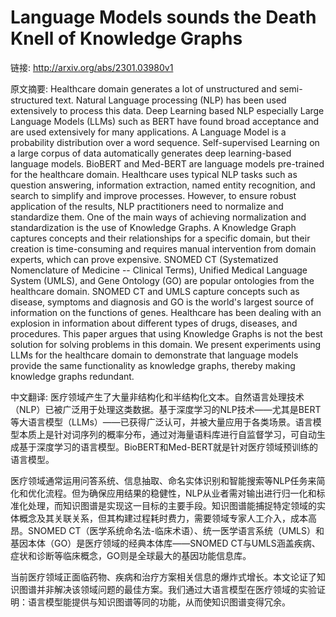 # Language Models sounds the Death Knell of Knowledge Graphs

链接: http://arxiv.org/abs/2301.03980v1

原文摘要:
Healthcare domain generates a lot of unstructured and semi-structured text.
Natural Language processing (NLP) has been used extensively to process this
data. Deep Learning based NLP especially Large Language Models (LLMs) such as
BERT have found broad acceptance and are used extensively for many
applications. A Language Model is a probability distribution over a word
sequence. Self-supervised Learning on a large corpus of data automatically
generates deep learning-based language models. BioBERT and Med-BERT are
language models pre-trained for the healthcare domain. Healthcare uses typical
NLP tasks such as question answering, information extraction, named entity
recognition, and search to simplify and improve processes. However, to ensure
robust application of the results, NLP practitioners need to normalize and
standardize them. One of the main ways of achieving normalization and
standardization is the use of Knowledge Graphs. A Knowledge Graph captures
concepts and their relationships for a specific domain, but their creation is
time-consuming and requires manual intervention from domain experts, which can
prove expensive. SNOMED CT (Systematized Nomenclature of Medicine -- Clinical
Terms), Unified Medical Language System (UMLS), and Gene Ontology (GO) are
popular ontologies from the healthcare domain. SNOMED CT and UMLS capture
concepts such as disease, symptoms and diagnosis and GO is the world's largest
source of information on the functions of genes. Healthcare has been dealing
with an explosion in information about different types of drugs, diseases, and
procedures. This paper argues that using Knowledge Graphs is not the best
solution for solving problems in this domain. We present experiments using LLMs
for the healthcare domain to demonstrate that language models provide the same
functionality as knowledge graphs, thereby making knowledge graphs redundant.

中文翻译:
医疗领域产生了大量非结构化和半结构化文本。自然语言处理技术（NLP）已被广泛用于处理这类数据。基于深度学习的NLP技术——尤其是BERT等大语言模型（LLMs）——已获得广泛认可，并被大量应用于各类场景。语言模型本质上是针对词序列的概率分布，通过对海量语料库进行自监督学习，可自动生成基于深度学习的语言模型。BioBERT和Med-BERT就是针对医疗领域预训练的语言模型。

医疗领域通常运用问答系统、信息抽取、命名实体识别和智能搜索等NLP任务来简化和优化流程。但为确保应用结果的稳健性，NLP从业者需对输出进行归一化和标准化处理，而知识图谱是实现这一目标的主要手段。知识图谱能捕捉特定领域的实体概念及其关联关系，但其构建过程耗时费力，需要领域专家人工介入，成本高昂。SNOMED CT（医学系统命名法-临床术语）、统一医学语言系统（UMLS）和基因本体（GO）是医疗领域的经典本体库——SNOMED CT与UMLS涵盖疾病、症状和诊断等临床概念，GO则是全球最大的基因功能信息库。

当前医疗领域正面临药物、疾病和治疗方案相关信息的爆炸式增长。本文论证了知识图谱并非解决该领域问题的最佳方案。我们通过大语言模型在医疗领域的实验证明：语言模型能提供与知识图谱等同的功能，从而使知识图谱变得冗余。
